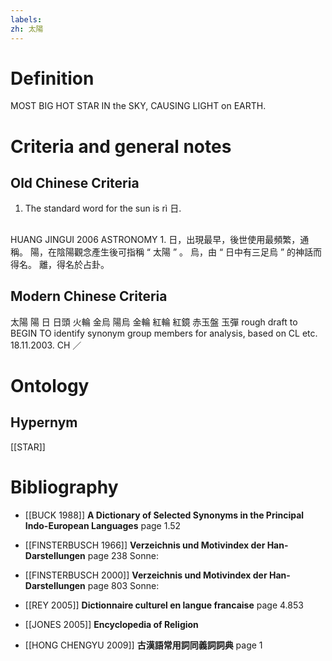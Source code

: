 ```yaml
---
labels: 
zh: 太陽
---
```


# Definition
MOST BIG HOT STAR IN the SKY, CAUSING LIGHT on EARTH.
# Criteria and general notes
## Old Chinese Criteria
1. The standard word for the sun is rì 日.
## 
HUANG JINGUI 2006
ASTRONOMY 1. 日，出現最早，後世使用最頻繁，通稱。
陽，在陰陽觀念產生後可指稱 “ 太陽 ” 。
烏，由 “ 日中有三足烏 ” 的神話而得名。
離，得名於占卦。
## Modern Chinese Criteria
太陽
陽
日
日頭
火輪
金烏
陽烏
金輪
紅輪
紅鏡
赤玉盤
玉彈
rough draft to BEGIN TO identify synonym group members for analysis, based on CL etc. 18.11.2003. CH ／
# Ontology

## Hypernym
[[STAR]]
# Bibliography
- [[BUCK 1988]]
**A Dictionary of Selected Synonyms in the Principal Indo-European Languages** page 1.52

- [[FINSTERBUSCH 1966]]
**Verzeichnis und Motivindex der Han-Darstellungen** page 238
Sonne:
- [[FINSTERBUSCH 2000]]
**Verzeichnis und Motivindex der Han-Darstellungen** page 803
Sonne:
- [[REY 2005]]
**Dictionnaire culturel en langue francaise** page 4.853

- [[JONES 2005]]
**Encyclopedia of Religion** 

- [[HONG CHENGYU 2009]]
**古漢語常用詞同義詞詞典** page 1
